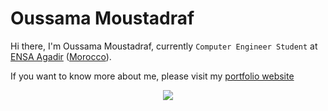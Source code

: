 # Oussama Moustadraf

Hi there, I'm Oussama Moustadraf, currently `Computer Engineer Student` at [ENSA Agadir](http://www.ensa-agadir.ac.ma/) ([Morocco](https://en.wikipedia.org/wiki/Morocco)).

If you want to know more about me, please visit my [portfolio website](https://bsoulmindy.github.io/My-Portfolio/)

<div align="center">
  <!-- Github Readme Stats -->
  <img src="https://github-readme-stats-bsoulmindy.vercel.app/api?username=Bsoulmindy&show_icons=true&theme=tokyonight&count_private=true&bg_color=90,005C97,363795,4B0082">
</div>
